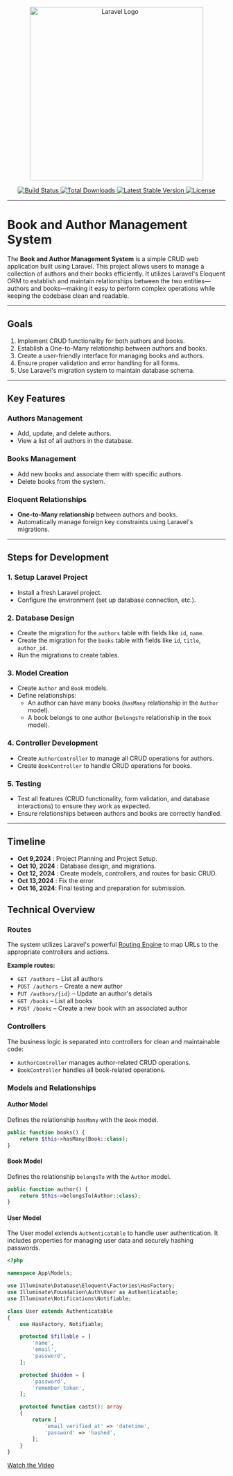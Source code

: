 <p align="center">
  <a href="https://laravel.com" target="_blank">
    <img src="https://raw.githubusercontent.com/laravel/art/master/logo-lockup/5%20SVG/2%20CMYK/1%20Full%20Color/laravel-logolockup-cmyk-red.svg" width="400" alt="Laravel Logo">
  </a>
</p>

<p align="center">
  <a href="https://github.com/laravel/framework/actions">
    <img src="https://github.com/laravel/framework/workflows/tests/badge.svg" alt="Build Status">
  </a>
  <a href="https://packagist.org/packages/laravel/framework">
    <img src="https://img.shields.io/packagist/dt/laravel/framework" alt="Total Downloads">
  </a>
  <a href="https://packagist.org/packages/laravel/framework">
    <img src="https://img.shields.io/packagist/v/laravel/framework" alt="Latest Stable Version">
  </a>
  <a href="https://packagist.org/packages/laravel/framework">
    <img src="https://img.shields.io/packagist/l/laravel/framework" alt="License">
  </a>
</p>

---

# Book and Author Management System

The **Book and Author Management System** is a simple CRUD web application built using Laravel. This project allows users to manage a collection of authors and their books efficiently. It utilizes Laravel's Eloquent ORM to establish and maintain relationships between the two entities—authors and books—making it easy to perform complex operations while keeping the codebase clean and readable.

---
## Goals
1. Implement CRUD functionality for both authors and books.
2. Establish a One-to-Many relationship between authors and books.
3. Create a user-friendly interface for managing books and authors.
4. Ensure proper validation and error handling for all forms.
5. Use Laravel's migration system to maintain database schema.
---

## Key Features

### Authors Management
- Add, update, and delete authors.
- View a list of all authors in the database.

### Books Management
- Add new books and associate them with specific authors.
- Delete books from the system.

### Eloquent Relationships
- **One-to-Many relationship** between authors and books.
- Automatically manage foreign key constraints using Laravel's migrations.

---
## Steps for Development

### 1. Setup Laravel Project
- Install a fresh Laravel project.
- Configure the environment (set up database connection, etc.).
  
### 2. Database Design
- Create the migration for the `authors` table with fields like `id`, `name`.
- Create the migration for the `books` table with fields like `id`, `title`, `author_id`.
- Run the migrations to create tables.

### 3. Model Creation
- Create `Author` and `Book` models.
- Define relationships:
  - An author can have many books (`hasMany` relationship in the `Author` model).
  - A book belongs to one author (`belongsTo` relationship in the `Book` model).

### 4. Controller Development
- Create `AuthorController` to manage all CRUD operations for authors.
- Create `BookController` to handle CRUD operations for books.
  
### 5. Testing
- Test all features (CRUD functionality, form validation, and database interactions) to ensure they work as expected.
- Ensure relationships between authors and books are correctly handled.

---
## Timeline
- **Oct 9,2024** : Project Planning and Project Setup.
- **Oct 10, 2024** : Database design, and migrations.
- **Oct 12, 2024** : Create models, controllers, and routes for basic CRUD.
- **Oct 13,2024** : Fix the error 
- **Oct 16, 2024**: Final testing and preparation for submission.

## Technical Overview

### Routes
The system utilizes Laravel's powerful [Routing Engine](https://laravel.com/docs/routing) to map URLs to the appropriate controllers and actions.

**Example routes:**
- `GET /authors` – List all authors
- `POST /authors` – Create a new author
- `PUT /authors/{id}` – Update an author's details
- `GET /books` – List all books
- `POST /books` – Create a new book with an associated author

### Controllers
The business logic is separated into controllers for clean and maintainable code:
- `AuthorController` manages author-related CRUD operations.
- `BookController` handles all book-related operations.

### Models and Relationships

#### Author Model
Defines the relationship `hasMany` with the `Book` model.

```php
public function books() {
    return $this->hasMany(Book::class);
}
```

#### Book Model
Defines the relationship `belongsTo` with the `Author` model.

```php
public function author() {
    return $this->belongsTo(Author::class);
}
```

#### User Model
The User model extends `Authenticatable` to handle user authentication. It includes properties for managing user data and securely hashing passwords.

```php
<?php

namespace App\Models;

use Illuminate\Database\Eloquent\Factories\HasFactory;
use Illuminate\Foundation\Auth\User as Authenticatable;
use Illuminate\Notifications\Notifiable;

class User extends Authenticatable
{
    use HasFactory, Notifiable;

    protected $fillable = [
        'name',
        'email',
        'password',
    ];

    protected $hidden = [
        'password',
        'remember_token',
    ];

    protected function casts(): array
    {
        return [
            'email_verified_at' => 'datetime',
            'password' => 'hashed',
        ];
    }
}
```
[Watch the Video](https://youtu.be/N1SGlzeTg8Q?si=G176-jGPic9sW8dV)


